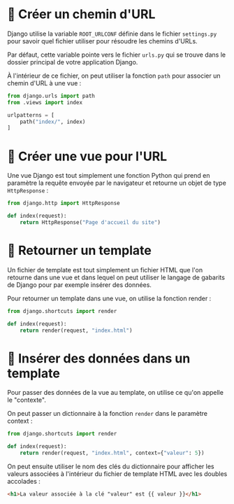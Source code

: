 # 🔗 Créer un chemin d'URL

Django utilise la variable `ROOT_URLCONF` définie dans le fichier `settings.py` pour savoir quel fichier utiliser pour résoudre les chemins d'URLs.

Par défaut, cette variable pointe vers le fichier `urls.py` qui se trouve dans le dossier principal de votre application Django.

À l'intérieur de ce fichier, on peut utiliser la fonction `path` pour associer un chemin d'URL à une vue :
```python
from django.urls import path
from .views import index

urlpatterns = [
    path("index/", index)
]
```

# 👀 Créer une vue pour l'URL

Une vue Django est tout simplement une fonction Python qui prend en paramètre la requête envoyée par le navigateur et retourne un objet de type `HttpResponse` :
```python
from django.http import HttpResponse

def index(request):
    return HttpResponse("Page d'accueil du site")
```

# 🔖 Retourner un template

Un fichier de template est tout simplement un fichier HTML que l'on retourne dans une vue et dans lequel on peut utiliser le langage de gabarits de Django pour par exemple insérer des données.

Pour retourner un template dans une vue, on utilise la fonction render :
```python
from django.shortcuts import render

def index(request):
    return render(request, "index.html")
```

# 🔢 Insérer des données dans un template

Pour passer des données de la vue au template, on utilise ce qu'on appelle le "contexte".

On peut passer un dictionnaire à la fonction `render` dans le paramètre context :
```python
from django.shortcuts import render

def index(request):
    return render(request, "index.html", context={"valeur": 5})
```

On peut ensuite utiliser le nom des clés du dictionnaire pour afficher les valeurs associées à l'intérieur du fichier de template HTML avec les doubles accolades :
```html
<h1>La valeur associée à la clé "valeur" est {{ valeur }}</h1>
```